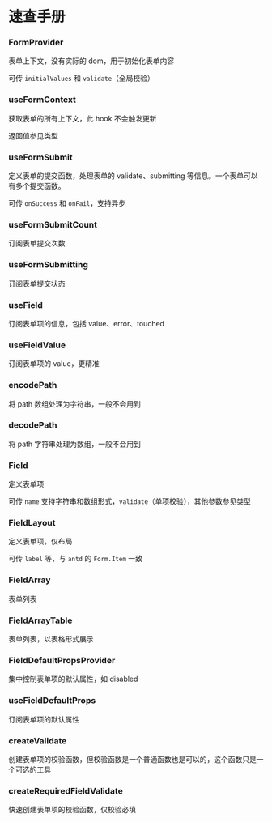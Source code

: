 # 速查手册

### FormProvider

表单上下文，没有实际的 dom，用于初始化表单内容

可传 `initialValues` 和 `validate`（全局校验）

### useFormContext

获取表单的所有上下文，此 hook 不会触发更新

返回值参见类型

### useFormSubmit

定义表单的提交函数，处理表单的 validate、submitting 等信息。一个表单可以有多个提交函数。

可传 `onSuccess` 和 `onFail`，支持异步

### useFormSubmitCount

订阅表单提交次数

### useFormSubmitting

订阅表单提交状态

### useField

订阅表单项的信息，包括 value、error、touched

### useFieldValue

订阅表单项的 value，更精准

### encodePath

将 path 数组处理为字符串，一般不会用到

### decodePath

将 path 字符串处理为数组，一般不会用到

### Field

定义表单项

可传 `name` 支持字符串和数组形式，`validate`（单项校验），其他参数参见类型

### FieldLayout

定义表单项，仅布局

可传 `label` 等，与 `antd` 的 `Form.Item` 一致

### FieldArray

表单列表

### FieldArrayTable

表单列表，以表格形式展示

### FieldDefaultPropsProvider

集中控制表单项的默认属性，如 disabled

### useFieldDefaultProps

订阅表单项的默认属性

### createValidate

创建表单项的校验函数，但校验函数是一个普通函数也是可以的，这个函数只是一个可选的工具

### createRequiredFieldValidate

快速创建表单项的校验函数，仅校验必填
